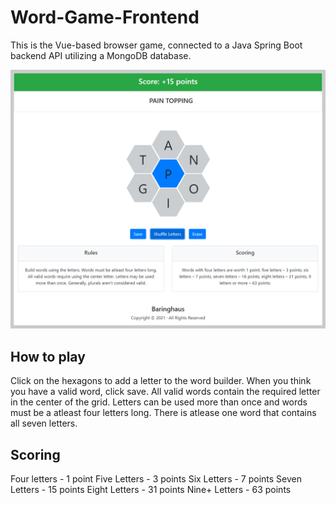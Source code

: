 # Word-Game-Frontend


This is the Vue-based browser game, connected to a Java Spring Boot backend API utilizing a MongoDB database. 

![Game image](https://github.com/cuponadesk/Word-Game-Frontend/blob/main/game.jpg?raw=true)


## How to play
Click on the hexagons to add a letter to the word builder. When you think you have a valid word, click save. All valid words contain the required letter in the center of the grid. Letters can be used more than once and words must be a atleast four letters long. There is atlease one word that contains all seven letters.

## Scoring

Four letters  - 1 point
Five Letters  - 3 points
Six Letters   - 7 points
Seven Letters - 15 points
Eight Letters - 31 points
Nine+ Letters - 63 points
